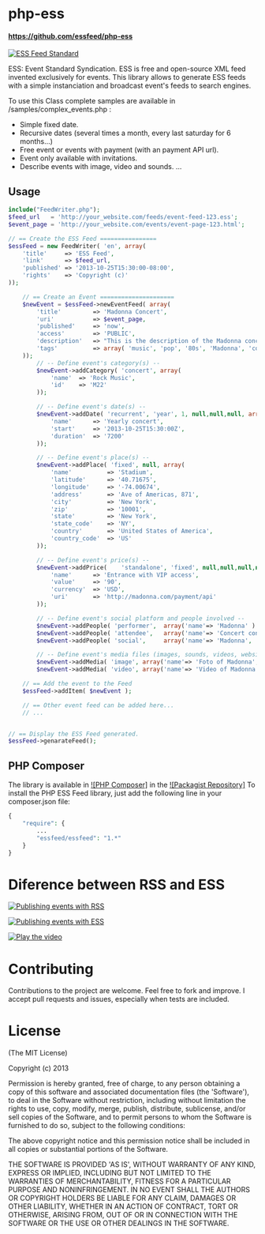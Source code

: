php-ess
=======

#### https://github.com/essfeed/php-ess

[![ESS Feed Standard](http://essfeed.org/images/8/87/ESS_logo_32x32.png)](http://essfeed.org/)

ESS: Event Standard Syndication.
ESS is free and open-source XML feed invented exclusively for events.
This library allows to generate ESS feeds with a simple instanciation and broadcast event's feeds to search engines.

To use this Class complete samples are available in /samples/complex_events.php :
- Simple fixed date.
- Recursive dates (several times a month, every last saturday for 6 months...)
- Free event or events with payment (with an payment API url).
- Event only available with invitations.
- Describe events with image, video and sounds.
...

## Usage
```PHP
include("FeedWriter.php");
$feed_url   = 'http://your_website.com/feeds/event-feed-123.ess';
$event_page = 'http://your_website.com/events/event-page-123.html';

// == Create the ESS Feed ================
$essFeed = new FeedWriter( 'en', array(
	'title'		=> 'ESS Feed',
	'link'		=> $feed_url,
	'published'	=> '2013-10-25T15:30:00-08:00',
	'rights'	=> 'Copyright (c)'
));

	// == Create an Event =====================
	$newEvent = $essFeed->newEventFeed( array(
		'title'			=> 'Madonna Concert',
		'uri'			=> $event_page,
		'published'		=> 'now',
		'access'		=> 'PUBLIC',
		'description' 	=> "This is the description of the Madonna concert.",
		'tags'			=> array( 'music', 'pop', '80s', 'Madonna', 'concert' )
	));
		// -- Define event's category(s) --
		$newEvent->addCategory( 'concert', array(
			'name'	=> 'Rock Music',
			'id'	=> 'M22'
		));

		// -- Define event's date(s) --
		$newEvent->addDate( 'recurrent', 'year', 1, null,null,null,	array(
			'name'		=> 'Yearly concert',
			'start'		=> '2013-10-25T15:30:00Z',
			'duration'	=> '7200'
		));

		// -- Define event's place(s) --
		$newEvent->addPlace( 'fixed', null,	array(
			'name'			=> 'Stadium',
			'latitude'		=> '40.71675',
			'longitude' 	=> '-74.00674',
			'address' 		=> 'Ave of Americas, 871',
			'city' 			=> 'New York',
			'zip' 			=> '10001',
			'state' 		=> 'New York',
			'state_code'	=> 'NY',
			'country' 		=> 'United States of America',
			'country_code' 	=> 'US'
		));

		// -- Define event's price(s) --
		$newEvent->addPrice(	'standalone', 'fixed', null,null,null,null,null, array(
			'name'		=> 'Entrance with VIP access',
			'value'		=> '90',
			'currency'	=> 'USD',
			'uri'		=> 'http://madonna.com/payment/api'
		));

		// -- Define event's social platform and people involved --
		$newEvent->addPeople( 'performer', 	array('name'=> 'Madonna' ) );
		$newEvent->addPeople( 'attendee', 	array('name'=> 'Concert conditions', 'maxpeople' => 5000, '', 'restriction' => 'No Smoking' ) );
		$newEvent->addPeople( 'social', 	array('name'=> 'Madonna', 'uri' => 'http://facebook.com/madonna' ) );

		// -- Define event's media files (images, sounds, videos, websites) --
		$newEvent->addMedia( 'image', array('name'=> 'Foto of Madonna', 'uri' => 'http://madonna.com/image.png'));
		$newEvent->addMedia( 'video', array('name'=> 'Video of Madonna', 'uri' => 'http://madonna.com/video.ogg'));

	// == Add the event to the Feed
	$essFeed->addItem( $newEvent );

	// == Other event feed can be added here...
	// ...


// == Display the ESS Feed generated.
$essFeed->genarateFeed();
```

## PHP Composer
The library is available in [![PHP Composer]](http://getcomposer.org/) in the [![Packagist Repository]](http://packagist.org/)
To install the PHP ESS Feed library, just add the following line in your composer.json file:
```PHP
{
	"require": {
    	...
    	"essfeed/essfeed": "1.*"
    }
}
```

# Diference between RSS and ESS
[![Publishing events with RSS](http://essfeed.org/images/6/64/Before_ess_with_rss.gif)](http://essfeed.org/)

[![Publishing events with ESS](http://essfeed.org/images/3/3b/After_with_ess.gif)](http://essfeed.org/)

[![Play the video](http://essfeed.org/images/e/ea/ESS-play-video.png)](http://www.youtube.com/watch?v=OGi0U3Eqs6E)


# Contributing

Contributions to the project are welcome. Feel free to fork and improve. I accept pull requests and issues,
especially when tests are included.

# License

(The MIT License)

Copyright (c) 2013

Permission is hereby granted, free of charge, to any person obtaining
a copy of this software and associated documentation files (the
'Software'), to deal in the Software without restriction, including
without limitation the rights to use, copy, modify, merge, publish,
distribute, sublicense, and/or sell copies of the Software, and to
permit persons to whom the Software is furnished to do so, subject to
the following conditions:

The above copyright notice and this permission notice shall be
included in all copies or substantial portions of the Software.

THE SOFTWARE IS PROVIDED 'AS IS', WITHOUT WARRANTY OF ANY KIND,
EXPRESS OR IMPLIED, INCLUDING BUT NOT LIMITED TO THE WARRANTIES OF
MERCHANTABILITY, FITNESS FOR A PARTICULAR PURPOSE AND NONINFRINGEMENT.
IN NO EVENT SHALL THE AUTHORS OR COPYRIGHT HOLDERS BE LIABLE FOR ANY
CLAIM, DAMAGES OR OTHER LIABILITY, WHETHER IN AN ACTION OF CONTRACT,
TORT OR OTHERWISE, ARISING FROM, OUT OF OR IN CONNECTION WITH THE
SOFTWARE OR THE USE OR OTHER DEALINGS IN THE SOFTWARE.
